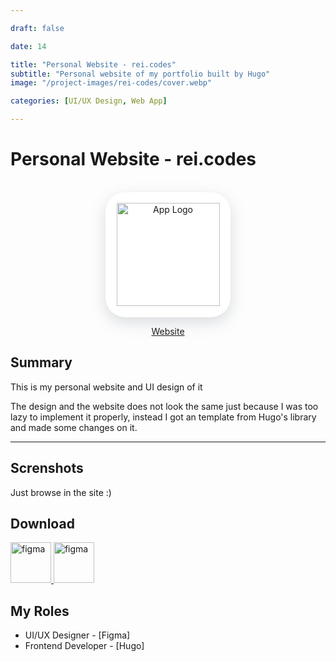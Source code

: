 ```yaml
---

draft: false

date: 14

title: "Personal Website - rei.codes"
subtitle: "Personal website of my portfolio built by Hugo"
image: "/project-images/rei-codes/cover.webp"

categories: [UI/UX Design, Web App]

---
```


# Personal Website - rei.codes

<br>

<center>

  <div  style="height:200px; width:200px; border-radius:32px; box-shadow: rgba(149, 157, 165, 0.35) 0px 8px 24px;  display: flex; justify-content: center; align-items: center;background-color:white">
  <img  src="/project-images/rei-codes/logo.webp" alt="App Logo" style="height:165px"/>
  </div>

  <a href="https://rei.codes">Website</a>

</center>

## Summary 

This is my personal website and UI design of it

The design and the website does not look the same just because I was too lazy to implement it properly, instead I got an template from Hugo's library and made some changes on it.


---
 ## Screnshots 

Just browse in the site :)

## Download

<a href="https://github.com/rei-codes/personal-website">
  <img src="/images/github.webp" alt="figma" height="65px"/>
</a>

<a href="https://www.figma.com/community/file/1147177840151301665">
  <img src="/images/figma.webp" alt="figma" height="65px"/>
</a>


## My Roles
- UI/UX Designer - [Figma]
- Frontend Developer - [Hugo]